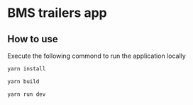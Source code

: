 # BMS trailers app

## How to use

Execute the following commond to run the application locally

```bash
yarn install 

yarn build 

yarn run dev
```